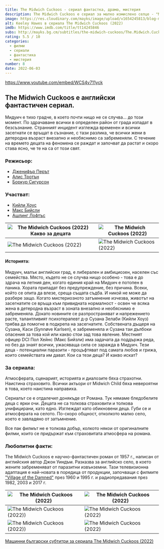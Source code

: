 ```yaml
---
title: The Midwich Cuckoos - сериал фантастка, драма, мистерия
description: The Midwich Cuckoos е сериал за малко измислено селце - "Midwich" в Англия, което е напълно покорено от извънземно присъствие за в рамките на един ден.
image: https://res.cloudinary.com/mayks/image/upload/v1654245813/blog-mayks/movies/midwich-cuckoos/midwich-poster_yhgyuo.webp
alt: Keeley Hawes в сериала The Midwich Cuckoos (2022)
imdb: https://www.imdb.com/title/tt14245846
subs: http://mayks.bg.cm/subtitles/the-midwich-cuckoos/The.Midwich.Cuckoos.S01.COMPLETE.720p.WEBRip.x264-GalaxyTV%5bTGx%5d.zip
rating: 5.5 / 10
categories:
  - филми
  - сериали
  - фантастика
  - мистерия
number: 8
date: 2022-06-03
---
```


https://www.youtube.com/embed/WCS4v711yck

## The Midwich Cuckoos е английски фантастичен сериал.

Мидуич е тихо градче, в което почти нищо не се случва... до този момент. По здрачаване всички в определен район от града изпадат в безсъзнание. Странният инцидент изглежда временен и всички засегнати се връщат в съзнание, с тази разлика, че всички жени в детеродна възраст внезапно и необяснимо са забременяли. С течение на времето децата на феномена се раждат и започват да растат и скоро става ясно, че те на са от този свят.

### Режисьор:

-   [Дженифър Перът](https://www.imdb.com/name/nm1360508/?ref_=ttfc_fc_dr1)
-   [Алис Тротън](https://www.imdb.com/name/nm1488618/?ref_=ttfc_fc_dr2)
-   [Боркур Сигурсон](https://www.imdb.com/name/nm1156404/?ref_=ttfc_fc_dr3)

### Участват:

-   [Кийли Хоус](https://www.imdb.com/name/nm0369954/?ref_=ttfc_fc_cl_t2)
-   [Макс Бийсли](https://www.imdb.com/name/nm0066586/?ref_=ttfc_fc_cl_t4)
-   [Ашлинг Лофтъс](https://www.imdb.com/name/nm1528026/?ref_=ttfc_fc_cl_t5)

| ![The Midwich Cuckoos (2022) Какво за децата](https://res.cloudinary.com/mayks/image/upload/c_scale,w_330/v1654245813/blog-mayks/movies/midwich-cuckoos/mpv-shot0003_zb3lpz.webp) | ![The Midwich Cuckoos (2022)](https://res.cloudinary.com/mayks/image/upload/c_scale,w_330/v1654245813/blog-mayks/movies/midwich-cuckoos/mpv-shot0005_xklfec.webp) |
|--|--|
|![The Midwich Cuckoos (2022)](https://res.cloudinary.com/mayks/image/upload/c_scale,w_330/v1654245812/blog-mayks/movies/midwich-cuckoos/mpv-shot0001_lavyew.webp)  | ![The Midwich Cuckoos (2022)](https://res.cloudinary.com/mayks/image/upload/c_scale,w_330/v1654245813/blog-mayks/movies/midwich-cuckoos/mpv-shot0014_u7fbq2.webp) |

#### Историята:

Мидуич, малък английски град, е либерален и амбициозен, населен със семейства. Място, където не се случва нищо особено - това е до здрача на летния ден, когато единия край на Мидуич е потопен в паника. Хората припадат без предупреждение, без причина. Всеки, който се опита да влезе, среща същата съдба. И никой не може да разбере защо. Когато мистериозното затъмнение изчезва, животът на засегнатите се връща към привидната нормалност - освен че всяка жена в детеродна възраст в зоната внезапно и необяснимо е забременяла. Докато новините се разпространяват и напрежението расте, талантливият психотерапевт д-р Сузана Зелаби (Кийли Хоуз) трябва да помогне в подкрепа на засегнатите. Собствената дъщеря на Сузана, Каси (Synnøve Karlsen), е забременяла и Сузана таи дълбоки опасения за това кой или какво стои зад това явление. Местният офицер DCI Пол Хейнс (Макс Бийзли) има задачата да поддържа реда, но без да знаят всички, ужасяваща сила се заражда в Мидуич. Тези деца - потенциални паразити - процъфтяват под самата любов и грижа, които семействата им дават. Кои са тези деца? И какво искат?

### За сериала:

Атмосферата, сценарият, историята и диалозите бяха страхотни. Наистина страховито. Всички актьори от Midwich Child бяха невероятни в това, което наистина направиха.

Сериалът се е отдалечил донякъде от Романа. Тук нямаме бледобелите деца с ярки очи. Децата не са толкова страховити и толкова унифицирани, като едно. Изглеждат като обикновени деца. Губи се и атмосферата на селото. По-скоро общност, отколкото малко село, което е завладяно от затъмнение.

Все пак филмът не е толкова добър, колкото някои от оригиналните филми, които се придържат към страховитата атмосфера на романа.

### Любопитни факти:

The Midwich Cuckoos е научно-фантастичен роман от 1957 г., написан от английския автор Джон Уиндъм. Разказва за английско село, в което жените забременяват от паразитни извънземни. Тази телевизионна адаптация е най-новата в поредица от продукции, започващи с филмите ["Village of the Damned"](https://www.imdb.com/title/tt0054443) през 1960 и 1995 г. и радиопредавания през 1982, 2003 и 2017 г.

| ![The Midwich Cuckoos (2022)](https://res.cloudinary.com/mayks/image/upload/c_scale,w_330/v1654245813/blog-mayks/movies/midwich-cuckoos/mpv-shot0011_tpszrr.webp) | ![The Midwich Cuckoos (2022)](https://res.cloudinary.com/mayks/image/upload/c_scale,w_330/v1654245813/blog-mayks/movies/midwich-cuckoos/mpv-shot0007_wrx7we.webp) |
|--|--|
|![The Midwich Cuckoos (2022))](https://res.cloudinary.com/mayks/image/upload/c_scale,w_330/v1654245813/blog-mayks/movies/midwich-cuckoos/mpv-shot0015_st99y3.webp)  | ![The Midwich Cuckoos (2022)](https://res.cloudinary.com/mayks/image/upload/c_scale,w_330/v1654245814/blog-mayks/movies/midwich-cuckoos/mpv-shot0020_luxdra.webp) |
|![The Midwich Cuckoos (2022))](https://res.cloudinary.com/mayks/image/upload/c_scale,w_330/v1654245814/blog-mayks/movies/midwich-cuckoos/mpv-shot0022_nwt5b4.webp)  | ![The Midwich Cuckoos (2022)](https://res.cloudinary.com/mayks/image/upload/c_scale,w_330/v1654245813/blog-mayks/movies/midwich-cuckoos/mpv-shot0016_zku9ba.webp) |


[Машинни български субтитри за сериала The Midwich Cuckoos (2022)](http://mayks.bg.cm/subtitles/the-midwich-cuckoos/The.Midwich.Cuckoos.S01.COMPLETE.720p.WEBRip.x264-GalaxyTV%5bTGx%5d.zip)
